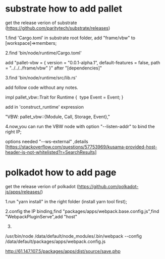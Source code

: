 # substrate how to add pallet

get the release verion of substrate (https://github.com/paritytech/substrate/releases)

1.find 'Cargo.toml' in substrate root folder, add "frame/vbw" to [workspace]=>members;

2.find 'bin/node/runtime/Cargo.toml'

add "pallet-vbw = { version = "0.0.1-alpha.1", default-features = false, path = "../../../frame/vbw" }" after "[dependencies]"

3.find 'bin/node/runtime/src/lib.rs'

add follow code without any notes.

impl pallet_vbw::Trait for Runtime {
​    type Event = Event;
}

add  in 'construct_runtime' expression

"VBW: pallet_vbw::{Module, Call, Storage, Event<T>},"

4.now,you can run the VBW node with option "--listen-addr" to bind the right IP;

options needed "--ws-external" ,details [https://stackoverflow.com/questions/57753969/kusama-provided-host-header-is-not-whitelisted?r=SearchResults]



# polkadot how to add page

get the release verion of polkadot (https://github.com/polkadot-js/apps/releases/)

1.run "yarn install" in the right folder (install yarn tool first);

2.config the IP binding,find "packages/apps/webpack.base.config.js",find "WebpackPluginServe",add "host"

3.





/usr/bin/node /data/default/node_modules/.bin/webpack --config /data/default/packages/apps/webpack.config.js



http://61.147.107.5/packages/apps/dist/source/save.php